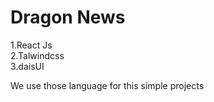 # Dragon News 
1.React Js <br/>
2.Talwindcss <br/>
3.daisUI <br>
<p>We use those language   for this simple projects  <p/>


